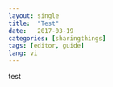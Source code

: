 ```yaml
---
layout: single
title:  "Test"
date:   2017-03-19
categories: [sharingthings]
tags: [editor, guide]
lang: vi
---
```


test